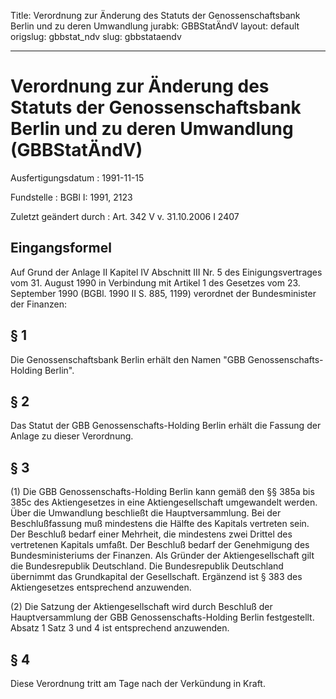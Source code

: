 Title: Verordnung zur Änderung des Statuts der Genossenschaftsbank Berlin und zu deren
  Umwandlung
jurabk: GBBStatÄndV
layout: default
origslug: gbbstat_ndv
slug: gbbstataendv

---

# Verordnung zur Änderung des Statuts der Genossenschaftsbank Berlin und zu deren Umwandlung (GBBStatÄndV)

Ausfertigungsdatum
:   1991-11-15

Fundstelle
:   BGBl I: 1991, 2123

Zuletzt geändert durch
:   Art. 342 V v. 31.10.2006 I 2407


## Eingangsformel

Auf Grund der Anlage II Kapitel IV Abschnitt III Nr. 5 des
Einigungsvertrages vom 31. August 1990 in Verbindung mit Artikel 1 des
Gesetzes vom 23. September 1990 (BGBl. 1990 II S. 885, 1199) verordnet
der Bundesminister der Finanzen:


## § 1

Die Genossenschaftsbank Berlin erhält den Namen "GBB Genossenschafts-
Holding Berlin".


## § 2

Das Statut der GBB Genossenschafts-Holding Berlin erhält die Fassung
der Anlage zu dieser Verordnung.


## § 3

(1) Die GBB Genossenschafts-Holding Berlin kann gemäß den §§ 385a bis
385c des Aktiengesetzes in eine Aktiengesellschaft umgewandelt werden.
Über die Umwandlung beschließt die Hauptversammlung. Bei der
Beschlußfassung muß mindestens die Hälfte des Kapitals vertreten sein.
Der Beschluß bedarf einer Mehrheit, die mindestens zwei Drittel des
vertretenen Kapitals umfaßt. Der Beschluß bedarf der Genehmigung des
Bundesministeriums der Finanzen. Als Gründer der Aktiengesellschaft
gilt die Bundesrepublik Deutschland. Die Bundesrepublik Deutschland
übernimmt das Grundkapital der Gesellschaft. Ergänzend ist § 383 des
Aktiengesetzes entsprechend anzuwenden.

(2) Die Satzung der Aktiengesellschaft wird durch Beschluß der
Hauptversammlung der GBB Genossenschafts-Holding Berlin festgestellt.
Absatz 1 Satz 3 und 4 ist entsprechend anzuwenden.


## § 4

Diese Verordnung tritt am Tage nach der Verkündung in Kraft.

